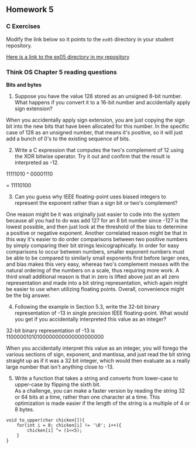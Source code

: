 ## Homework 5

### C Exercises

Modify the link below so it points to the `ex05` directory in your
student repository.

[Here is a link to the ex05 directory in my repository](https://github.com/YOUR_GITHUB_USERNAME_HERE/ExercisesInC/tree/master/exercises/ex05)

### Think OS Chapter 5 reading questions

**Bits and bytes**

1) Suppose you have the value 128 stored as an unsigned 8-bit number.  What happens if you convert
it to a 16-bit number and accidentally apply sign extension?

When you accidentally apply sign extension, you are just copying the sign bit into the new bits that have been allocated for this number. In the specific case of 128 as an unsigned number, that means it's positive, so it will just add a bunch of 0's to the existing sequence of bits.

2) Write a C expression that computes the two's complement of 12 using the XOR bitwise operator.
Try it out and confirm that the result is interpreted as -12.

  11111010
^ 00001110

= 11110100

3) Can you guess why IEEE floating-point uses biased integers to represent the exponent rather than a
sign bit or two's complement?

One reason might be it was originally just easier to code into the system because all you had to do was add 127 for an 8 bit number since -127 is the lowest possible, and then just look at the threshold of the bias to determine a positive or negative exponent. Another correlated reason might be that in this way it's easier to do order comparisons between two positive numbers by simply comparing their bit strings lexicographically. In order for easy comparisons to occur between numbers, smaller exponent numbers must be able to be compared to similarly small exponents first before larger ones, and bias makes this very easy, whereas two's complement messes with the natural ordering of the numbers on a scale, thus requiring more work. A third small additional reason is that in zero is lifted above just an all zero representation and made into a bit string representation, which again might be easier to use when utilizing floating points. Overall, convenience might be the big answer.

4) Following the example in Section 5.3, write the 32-bit binary representation of -13 in single precision
IEEE floating-point.  What would you get if you accidentally interpreted this value as an integer?

32-bit binary representation of -13 is 11000001010100000000000000000000

When you accidentally interpret this value as an integer, you will forego the various sections of sign, exponent, and mantissa, and just read the bit string straight up as if it was a 32 bit integer, which would then evaluate as a really large number that isn't anything close to -13.

5) Write a function that takes a string and converts from lower-case to upper-case by flipping the sixth bit.  
As a challenge, you can make a faster version by reading the string 32 or 64 bits at a time, rather than one
character at a time.  This optimization is made easier if the length of the string is a multiple of 4 or 8 bytes.

```
void to_upper(char chicken[]){
    for(int i = 0; chicken[i] != '\0'; i++){
        chicken[i] ^= (1<<5);
    }
}
```
